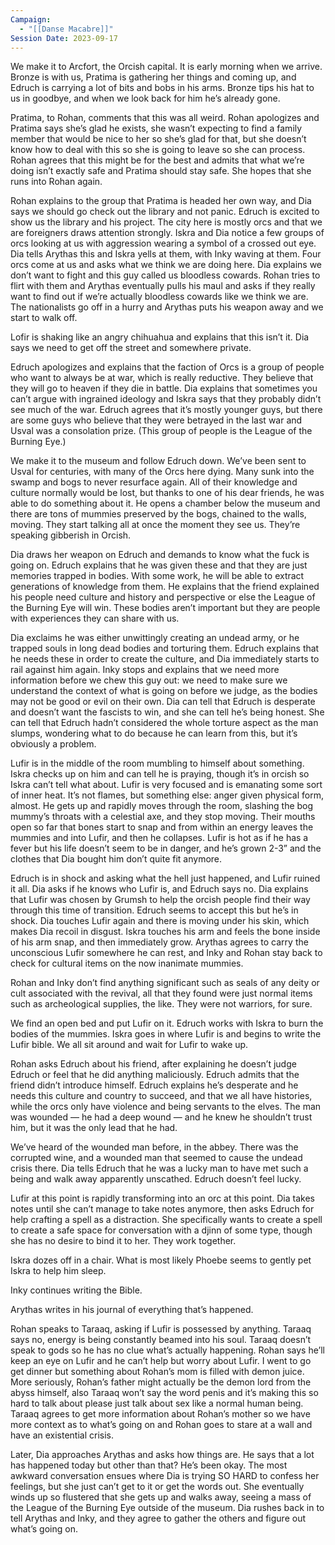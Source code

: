 ```yaml
---
Campaign:
  - "[[Danse Macabre]]"
Session Date: 2023-09-17
---
```

We make it to Arcfort, the Orcish capital. It is early morning when we arrive. Bronze is with us, Pratima is gathering her things and coming up, and Edruch is carrying a lot of bits and bobs in his arms. Bronze tips his hat to us in goodbye, and when we look back for him he’s already gone.

Pratima, to Rohan, comments that this was all weird. Rohan apologizes and Pratima says she’s glad he exists, she wasn’t expecting to find a family member that would be nice to her so she’s glad for that, but she doesn’t know how to deal with this so she is going to leave so she can process. Rohan agrees that this might be for the best and admits that what we’re doing isn’t exactly safe and Pratima should stay safe. She hopes that she runs into Rohan again.

Rohan explains to the group that Pratima is headed her own way, and Dia says we should go check out the library and not panic. Edruch is excited to show us the library and his project. The city here is mostly orcs and that we are foreigners draws attention strongly. Iskra and Dia notice a few groups of orcs looking at us with aggression wearing a symbol of a crossed out eye. Dia tells Arythas this and Iskra yells at them, with Inky waving at them. Four orcs come at us and asks what we think we are doing here. Dia explains we don’t want to fight and this guy called us bloodless cowards. Rohan tries to flirt with them and Arythas eventually pulls his maul and asks if they really want to find out if we’re actually bloodless cowards like we think we are. The nationalists go off in a hurry and Arythas puts his weapon away and we start to walk off.

Lofir is shaking like an angry chihuahua and explains that this isn’t it. Dia says we need to get off the street and somewhere private.

Edruch apologizes and explains that the faction of Orcs is a group of people who want to always be at war, which is really reductive. They believe that they will go to heaven if they die in battle. Dia explains that sometimes you can’t argue with ingrained ideology and Iskra says that they probably didn’t see much of the war. Edruch agrees that it’s mostly younger guys, but there are some guys who believe that they were betrayed in the last war and Usval was a consolation prize. (This group of people is the League of the Burning Eye.)

We make it to the museum and follow Edruch down. We’ve been sent to Usval for centuries, with many of the Orcs here dying. Many sunk into the swamp and bogs to never resurface again. All of their knowledge and culture normally would be lost, but thanks to one of his dear friends, he was able to do something about it. He opens a chamber below the museum and there are tons of mummies preserved by the bogs, chained to the walls, moving. They start talking all at once the moment they see us. They’re speaking gibberish in Orcish.

Dia draws her weapon on Edruch and demands to know what the fuck is going on. Edruch explains that he was given these and that they are just memories trapped in bodies. With some work, he will be able to extract generations of knowledge from them. He explains that the friend explained his people need culture and history and perspective or else the League of the Burning Eye will win. These bodies aren’t important but they are people with experiences they can share with us.

Dia exclaims he was either unwittingly creating an undead army, or he trapped souls in long dead bodies and torturing them. Edruch explains that he needs these in order to create the culture, and Dia immediately starts to rail against him again. Inky stops and explains that we need more information before we chew this guy out: we need to make sure we understand the context of what is going on before we judge, as the bodies may not be good or evil on their own. Dia can tell that Edruch is desperate and doesn’t want the fascists to win, and she can tell he’s being honest. She can tell that Edruch hadn’t considered the whole torture aspect as the man slumps, wondering what to do because he can learn from this, but it’s obviously a problem.

Lufir is in the middle of the room mumbling to himself about something. Iskra checks up on him and can tell he is praying, though it’s in orcish so Iskra can’t tell what about. Lufir is very focused and is emanating some sort of inner heat. It’s not flames, but something else: anger given physical form, almost. He gets up and rapidly moves through the room, slashing the bog mummy’s throats with a celestial axe, and they stop moving. Their mouths open so far that bones start to snap and from within an energy leaves the mummies and into Lufir, and then he collapses. Lufir is hot as if he has a fever but his life doesn’t seem to be in danger, and he’s grown 2-3” and the clothes that Dia bought him don’t quite fit anymore.

Edruch is in shock and asking what the hell just happened, and Lufir ruined it all. Dia asks if he knows who Lufir is, and Edruch says no. Dia explains that Lufir was chosen by Grumsh to help the orcish people find their way through this time of transition. Edruch seems to accept this but he’s in shock. Dia touches Lufir again and there is moving under his skin, which makes Dia recoil in disgust. Iskra touches his arm and feels the bone inside of his arm snap, and then immediately grow. Arythas agrees to carry the unconscious Lufir somewhere he can rest, and Inky and Rohan stay back to check for cultural items on the now inanimate mummies.

Rohan and Inky don’t find anything significant such as seals of any deity or cult associated with the revival, all that they found were just normal items such as archeological supplies, the like. They were not warriors, for sure.

We find an open bed and put Lufir on it. Edruch works with Iskra to burn the bodies of the mummies. Iskra goes in where Lufir is and begins to write the Lufir bible. We all sit around and wait for Lufir to wake up.

Rohan asks Edruch about his friend, after explaining he doesn’t judge Edruch or feel that he did anything maliciously. Edruch admits that the friend didn’t introduce himself. Edruch explains he’s desperate and he needs this culture and country to succeed, and that we all have histories, while the orcs only have violence and being servants to the elves. The man was wounded — he had a deep wound — and he knew he shouldn’t trust him, but it was the only lead that he had.

We’ve heard of the wounded man before, in the abbey. There was the corrupted wine, and a wounded man that seemed to cause the undead crisis there. Dia tells Edruch that he was a lucky man to have met such a being and walk away apparently unscathed. Edruch doesn’t feel lucky.

Lufir at this point is rapidly transforming into an orc at this point. Dia takes notes until she can’t manage to take notes anymore, then asks Edruch for help crafting a spell as a distraction. She specifically wants to create a spell to create a safe space for conversation with a djinn of some type, though she has no desire to bind it to her. They work together.

Iskra dozes off in a chair. What is most likely Phoebe seems to gently pet Iskra to help him sleep.

Inky continues writing the Bible.

Arythas writes in his journal of everything that’s happened.

Rohan speaks to Taraaq, asking if Lufir is possessed by anything. Taraaq says no, energy is being constantly beamed into his soul. Taraaq doesn’t speak to gods so he has no clue what’s actually happening. Rohan says he’ll keep an eye on Lufir and he can’t help but worry about Lufir. I went to go get dinner but something about Rohan’s mom is filled with demon juice. More seriously, Rohan’s father might actually be the demon lord from the abyss himself, also Taraaq won’t say the word penis and it’s making this so hard to talk about please just talk about sex like a normal human being. Taraaq agrees to get more information about Rohan’s mother so we have more context as to what’s going on and Rohan goes to stare at a wall and have an existential crisis.

Later, Dia approaches Arythas and asks how things are. He says that a lot has happened today but other than that? He’s been okay. The most awkward conversation ensues where Dia is trying SO HARD to confess her feelings, but she just can’t get to it or get the words out. She eventually winds up so flustered that she gets up and walks away, seeing a mass of the League of the Burning Eye outside of the museum. Dia rushes back in to tell Arythas and Inky, and they agree to gather the others and figure out what’s going on.